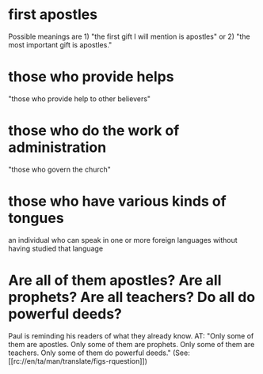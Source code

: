 # first apostles

Possible meanings are 1) "the first gift I will mention is apostles" or 2) "the most important gift is apostles."

# those who provide helps

"those who provide help to other believers"

# those who do the work of administration

"those who govern the church"

# those who have various kinds of tongues

an individual who can speak in one or more foreign languages without having studied that language

# Are all of them apostles? Are all prophets? Are all teachers? Do all do powerful deeds?

Paul is reminding his readers of what they already know. AT: "Only some of them are apostles. Only some of them are prophets. Only some of them are teachers. Only some of them do powerful deeds." (See: [[rc://en/ta/man/translate/figs-rquestion]])